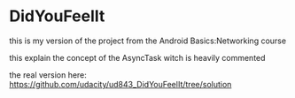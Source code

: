 # DidYouFeelIt
this is my version of the project from the Android Basics:Networking course

this explain the concept of the AsyncTask witch is heavily commented

the real version here: https://github.com/udacity/ud843_DidYouFeelIt/tree/solution
